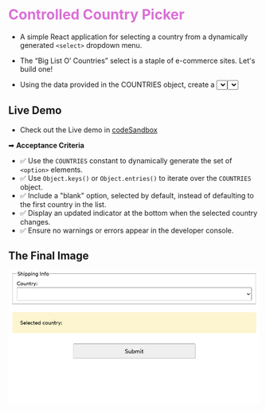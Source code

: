 # <span style="color: #DA70D6;">Controlled Country Picker</span>

- A simple React application for selecting a country from a dynamically generated `<select>` dropdown menu.

 - The “Big List O’ Countries” select is a staple of e-commerce sites. Let's build one!

 - Using the data provided in the COUNTRIES object, create a <select> tag with options for every country. Bind this <select> tag to the provided country state variable.
 
 ## Live Demo
 - Check out the Live demo in [codeSandbox](https://codesandbox.io/s/l44q8p?file=/App.js&utm_medium=sandpack)

 ➡ **Acceptance Criteria**  
- ✅ Use the `COUNTRIES` constant to dynamically generate the set of `<option>` elements.  
- ✅ Use `Object.keys()` or `Object.entries()` to iterate over the `COUNTRIES` object.  
- ✅ Include a "blank" option, selected by default, instead of defaulting to the first country in the list.  
- ✅ Display an updated indicator at the bottom when the selected country changes.  
- ✅ Ensure no warnings or errors appear in the developer console.  

## The Final Image 
![countryPicker](./country.png)